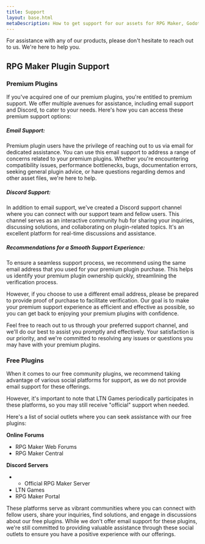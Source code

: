 ```yaml
---
title: Support
layout: base.html
metaDescription: How to get support for our assets for RPG Maker, Godot and more
---
```


For assistance with any of our products, please don't hesitate to reach out to us.
We're here to help you.

## RPG Maker Plugin Support

### Premium Plugins
If you've acquired one of our premium plugins, you're entitled to premium support. We offer multiple avenues for assistance, including email support and Discord, to cater to your needs. Here's how you can access these premium support options:

##### Email Support:
Premium plugin users have the privilege of reaching out to us via email for dedicated assistance. You can use this email support to address a range of concerns related to your premium plugins. Whether you're encountering compatibility issues, performance bottlenecks, bugs, documentation errors, seeking general plugin advice, or have questions regarding demos and other asset files, we're here to help.

##### Discord Support:
In addition to email support, we've created a Discord support channel where you can connect with our support team and fellow users. This channel serves as an interactive community hub for sharing your inquiries, discussing solutions, and collaborating on plugin-related topics. It's an excellent platform for real-time discussions and assistance.

##### Recommendations for a Smooth Support Experience:
To ensure a seamless support process, we recommend using the same email address that you used for your premium plugin purchase. This helps us identify your premium plugin ownership quickly, streamlining the verification process.

However, if you choose to use a different email address, please be prepared to provide proof of purchase to facilitate verification. Our goal is to make your premium support experience as efficient and effective as possible, so you can get back to enjoying your premium plugins with confidence.

Feel free to reach out to us through your preferred support channel, and we'll do our best to assist you promptly and effectively. Your satisfaction is our priority, and we're committed to resolving any issues or questions you may have with your premium plugins.

### Free Plugins
When it comes to our free community plugins, we recommend taking advantage of various social platforms for support, as we do not provide email support for these offerings.

However, it's important to note that LTN Games periodically participates in these platforms, so you may still receive "official" support when needed.

Here's a list of social outlets where you can seek assistance with our free plugins:

__Online Forums__
* RPG Maker Web Forums
* RPG Maker Central
  
__Discord Servers__
* * Official RPG Maker Server
* LTN Games
* RPG Maker Portal

These platforms serve as vibrant communities where you can connect with fellow users, share your inquiries, find solutions, and engage in discussions about our free plugins. While we don't offer email support for these plugins, we're still committed to providing valuable assistance through these social outlets to ensure you have a positive experience with our offerings.